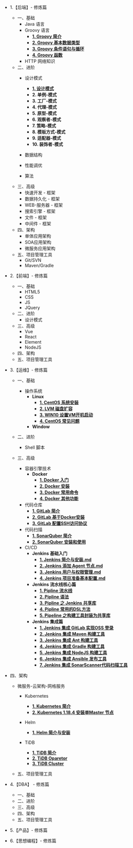 * 1.【后端】- 修炼篇  
  * 一、基础
    * Java 语言
    * Groovy 语言
      * [**1. Groovy 简介**](./docs/end/groovy/1-Groovy简介.md) 
      * [**2. Groovy 基本数据类型**](./docs/end/groovy/2-Groovy基本数据类型.md)
      * [**3. Groovy 条件语句与循环**](./docs/end/groovy/3-Groovy条件与循环语句.md)
      * [**4. Groovy 函数**](./docs/end/groovy/4-Groovy函数.md)
    * HTTP 网络知识
  * 二、进阶
    * 设计模式
      
      - [**1. 设计模式**](./docs/end/design-mode/1-设计模式.md)
      
      * **2. 单例-模式**
      * **3. 工厂-模式**
      * **4. 代理-模式**
      * **5. 原型-模式**
      * **6. 观察者-模式**
      * **7. 策略-模式**
      * **8. 模板方式-模式**
      * **9. 适配器-模式**
      * **10. 装饰者-模式**
    * 数据结构 
    
    * 性能调优 
    
    * 算法 
  * 三、高级
    * 快速开发 - 框架 
    * 数据持久化 - 框架
    * WEB-服务器 - 框架
    * 搜索引擎 - 框架
    * 文件 - 框架
    * 中间件 - 框架
  * 四、架构
    * 单体应用架构
    * SOA应用架构
    * 微服务应用架构
  * 五、项目管理工具
    * Git/SVN
    * Maven/Gradle
* 2.【前端】- 修炼篇
  * 一、基础
    * HTML5
    * CSS
    * JS
    * JQuery
  * 二、进阶
    * 设计模式
  * 三、高级
    * Vue
    * React
    * Element 
    * NodeJS
  * 四、架构
  * 五、项目管理工具
* 3.【运维】- 修炼篇
  * 一、基础
    * 操作系统
      * **Linux**
        * [**1. CentOS 系统安装**](./docs/ops/linux/1-CentOS系统安装.md) 
        * [**2. LVM 磁盘扩容**](./docs/ops/linux/2-LVM磁盘扩容.md) 
        * [**3. WIN10 设置VM开机启动**](./docs/ops/linux/3-Win10设置VM开机启动.md) 
        * [**4. CentOS 常见问题**](./docs/ops/linux/4-CentOS常见问题.md) 
      * **Window**
  * 二、进阶
    
    * Shell 脚本
  * 三、高级
    * 容器引擎技术
      * **Docker** 
        * [**1. Docker 入门**](./docs/ops/docker/1-Docker入门.md) 
        * [**2. Docker 安装**](./docs/ops/docker/2-Docker安装.md) 
        * [**3. Docker 常用命令**](./docs/ops/docker/3-Docker常用命令.md) 
        * [**4. Docker 其他功能**](./docs/ops/docker/4-Docker其他功能.md) 
    * 代码仓库
      - [**1. GitLab 简介**](./docs/ops/gitlab/1-GitLab简介.md) 
      - [**2. GitLab 基于Docker安装**](./docs/ops/gitlab/2-GitLab基于Docker安装.md) 
      - [**3. GitLab 配置SSH访问协议**](./docs/ops/gitlab/3-GitLab配置SSH访问协议.md) 
    * 代码扫描
      - [**1. SonarQuber 简介**](./docs/ops/sonarqube/1-SonarQube简介.md) 
      - [**2. SonarQuber 安装和使用**](./docs/ops/sonarqube/2-SonarQube安装和使用.md) 
    * CI/CD
      * **Jenkins 基础入门**
        * [**1. Jenkins 简介与安装.md**](./docs/ops/jenkins/introduce/1-Jenksin简介与安装.md)
        * [**2. Jenkins 添加 Agent 节点.md**](./docs/ops/jenkins/introduce/2-Jenkins添加Agent节点.md)
        * [**3. Jenkins 用户与权限管理.md**](./docs/ops/jenkins/introduce/3-Jenkins用户与权限管理.md)
        * [**4. Jenkins 项目准备基本配置.md**](./docs/ops/jenkins/introduce/4-Jenkins项目准备基本配置.md)
      * **Jenkins 流水线核心篇**
        * [**1. Pipline 流水线**](./docs/ops/jenkins/pipeline/1-Pipeline流水线.md)
        * [**2. Pipline 语法**](./docs/ops/jenkins/pipeline/2-Pipeline语法.md)
        * [**3. Pipline 之 Jenkins 共享库**](./docs/ops/jenkins/pipeline/3-Pipeline之Jenkins共享库.md)
        * [**4. Pipline 常用的DSL方法**](./docs/ops/jenkins/pipeline/4-Pipeline常用的DSL方法.md)
        * [**5. Pipeline 之构建工具封装为共享库**](./docs/ops/jenkins/pipeline/5-Pipeline之构建工具封装为共享库.md)
      * **Jenkins 集成篇**
         * [**1. Jenkins 集成 GitLab 实现OSS 登录**](./docs/ops/jenkins/integration/1-Jenkins集成GitLab实现SSO登录.md)
         * [**2. Jenkins 集成 Maven 构建工具**](./docs/ops/jenkins/integration/2-Jenkins集成Maven构建工具.md)
         * [**3. Jenkins 集成 Ant 构建工具**](./docs/ops/jenkins/integration/3-Jenkins集成Ant构建工具.md)
         * [**4. Jenkins 集成 Gradle 构建工具**](./docs/ops/jenkins/integration/4-Jenkins集成Gradle构建工具.md)
         * [**5. Jenkins 集成 NodeJS 构建工具**](./docs/ops/jenkins/integration/5-Jenkins集成NodeJS构建工具.md)
         * [**6. Jenkins 集成 Ansible 发布工具**](./docs/ops/jenkins/integration/6-Jenkins集成Ansible发布工具.md)
         * [**7. Jenkins 集成 SonarScanner代码扫描工具**](./docs/ops/jenkins/integration/7-Jenkins集成SonarScanner代码扫描工具.md)
  
* 四、架构
  
  * 微服务-云架构-网格服务
  
    * Kubernetes
      * [**1. Kubernetes 简介**]()
      * [**2. Kubernetes 1.18.4 安装单Master 节点**](./docs/ops/kubernetes/2-Kubernetes-1.18.4安装单Master集群.md)
    * Helm
      * [**1. Helm 简介与安装**](./docs/ops/kubernetes/helm/1-Helm.md)
    * TiDB
    
      * [**1. TiDB 简介**](./docs/ops/kubernetes/tidb/1-TiDB简介.md)
      * [**2. TiDB Oparetor**](./docs/ops/kubernetes/tidb/2-TiDB-Oparetor.md)
      * [**3. TiDB Cluster**](./docs/ops/kubernetes/tidb/3-TiDB-Cluster.md)
    
  * 五、项目管理工具
* 4.【DBA】 - 修炼篇
  * 一、基础
  * 二、进阶
  * 三、高级
  * 四、架构
  * 五、项目管理工具
* 5.【产品】- 修炼篇
* 6.【思想编程】- 修炼篇

